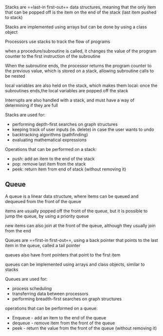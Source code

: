 
Stacks are ==last-in first-out== data structures, meaning that the only item that can be popped off is the item on the end of the stack (last item pushed to stack)

Stacks are implemented using arrays but can be done by using a class object

Processors use stacks to track the flow of programs

when a procedure/subroutine is called, it changes the value of the program counter to the first instruction of the subroutine

When the subroutine ends, the processor returns the program counter to the previous value, which is stored on a stack, allowing subroutine calls to be nested

local variables are also held on the stack, which makes them local: once the subroutines ends,the local variables are popped off the stack

Interrupts are also handled with a stack, and must have a way of determining if they are full 

Stacks are used for:
- performing depth-first searches on graph structures
- keeping track of user inputs (ie. delete) in case the user wants to undo
- backtracking algorithms (pathfinding)
- evaluating mathematical expressions

Operations that can be performed on a stack:
- push: add an item to the end of the stack
- pop: remove last item from the stack
- peek: return item from end of stack (without removing it)

## Queue

A queue is a linear data structure, where items can be queued and dequeued from the front of the queue

items are usually popped off the front of the queue, but it is possible to jump the queue, by using a priority queue

new items can also join at the front of the queue, although they usually join from the end

Queues are ==first-in first-out==, using a back pointer that points to the last item in the queue, called a tail pointer

queues also have front pointers that point to the first item

queues can be implemented using arrays and class objects, similar to stacks

Queues are used for:
- process scheduling
- transferring data between processors
- performing breadth-first searches on graph structures


operations that can be performed on a queue:
- Enqueue - add an item to the end of the queue
- dequeue - remove item from the front of the queue
- peek - return the value from the front of the queue (without removing it)
